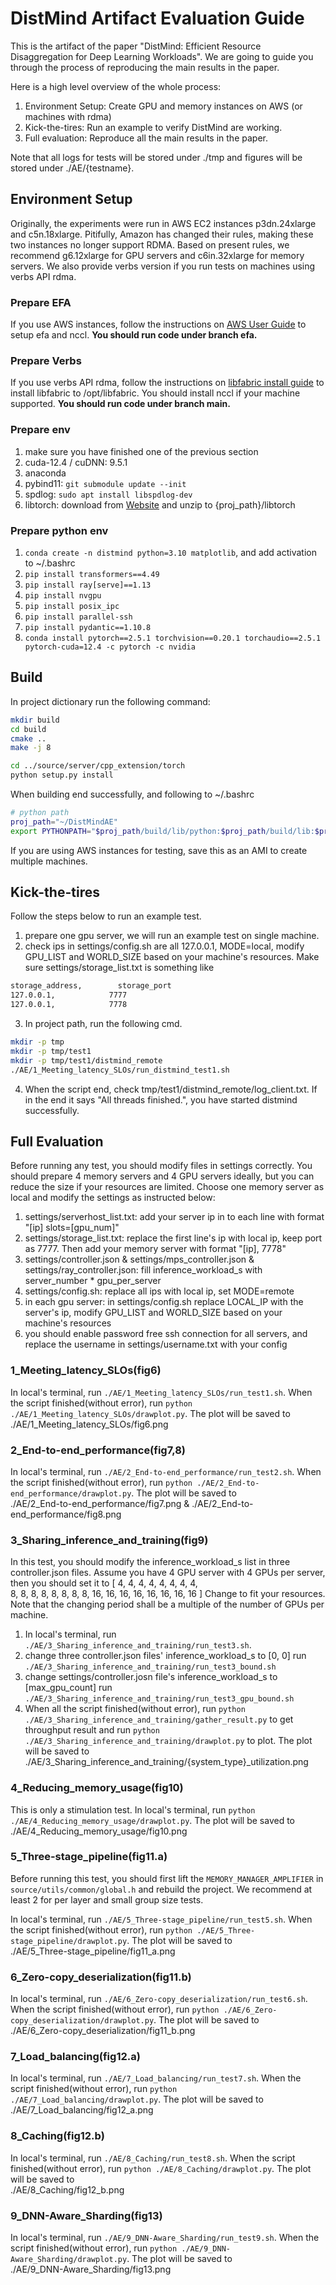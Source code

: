 # DistMind Artifact Evaluation Guide

This is the artifact of the paper "DistMind: Efficient Resource Disaggregation for Deep Learning Workloads". We are going to guide you through the process of reproducing the main results in the paper.

Here is a high level overview of the whole process:

1. Environment Setup: Create GPU and memory instances on AWS (or machines with rdma)
2. Kick-the-tires: Run an example to verify DistMind are working.
3. Full evaluation: Reproduce all the main results in the paper.

Note that all logs for tests will be stored under ./tmp and figures will be stored under ./AE/{testname}.

## Environment Setup

Originally, the experiments were run in AWS EC2 instances p3dn.24xlarge and c5n.18xlarge. Pitifully, Amazon has changed their rules, making these two instances no longer support RDMA. Based on present rules, we recommend g6.12xlarge for GPU servers and c6in.32xlarge for memory servers. We also provide verbs version if you run tests on machines using verbs API rdma.

### Prepare EFA

If you use AWS instances, follow the instructions on [AWS User Guide](https://docs.aws.amazon.com/zh_cn/AWSEC2/latest/UserGuide/efa.html) to setup efa and nccl. **You should run code under branch efa.**

### Prepare Verbs

If you use verbs API rdma, follow the instructions on [libfabric install guide](https://github.com/ofiwg/libfabric) to install libfabric to /opt/libfabric. You should install nccl if your machine supported. **You should run code under branch main.**

### Prepare env

1. make sure you have finished one of the previous section  
2. cuda-12.4 / cuDNN: 9.5.1  
3. anaconda
4. pybind11: `git submodule update --init`
5. spdlog: `sudo apt install libspdlog-dev`
6. libtorch: download from [Website](https://download.pytorch.org/libtorch/cu124/libtorch-shared-with-deps-2.5.1%2Bcu124.zip) and unzip to {proj_path}/libtorch

### Prepare python env

1. `conda create -n distmind python=3.10 matplotlib`, and add activation to ~/.bashrc
2. `pip install transformers==4.49`
3. `pip install ray[serve]==1.13`
4. `pip install nvgpu`
5. `pip install posix_ipc`
6. `pip install parallel-ssh`
7. `pip install pydantic==1.10.8`
8. `conda install pytorch==2.5.1 torchvision==0.20.1 torchaudio==2.5.1 pytorch-cuda=12.4 -c pytorch -c nvidia`

## Build

In project dictionary run the following command:

```sh
mkdir build
cd build
cmake ..
make -j 8

cd ../source/server/cpp_extension/torch
python setup.py install
```

When building end successfully, and following to ~/.bashrc

```sh
# python path
proj_path="~/DistMindAE"
export PYTHONPATH="$proj_path/build/lib/python:$proj_path/build/lib:$proj_path:$PYTHONPATH"
```

If you are using AWS instances for testing, save this as an AMI to create multiple machines.

## Kick-the-tires

Follow the steps below to run an example test.

1. prepare one gpu server, we will run an example test on single machine.
2. check ips in settings/config.sh are all 127.0.0.1, MODE=local, modify GPU_LIST and WORLD_SIZE based on your machine's resources. Make sure settings/storage_list.txt is something like

```sh
storage_address,        storage_port
127.0.0.1,            7777
127.0.0.1,            7778
```

3. In project path, run the following cmd.

```sh
mkdir -p tmp
mkdir -p tmp/test1
mkdir -p tmp/test1/distmind_remote
./AE/1_Meeting_latency_SLOs/run_distmind_test1.sh
```

4. When the script end, check tmp/test1/distmind_remote/log_client.txt. If in the end it says "All threads finished.", you have started distmind successfully.

## Full Evaluation

Before running any test, you should modify files in settings correctly. You should prepare 4 memory servers and 4 GPU servers ideally, but you can reduce the size if your resources are limited. Choose one memory server as local and modify the settings as instructed below:

1. settings/serverhost_list.txt: add your server ip in to each line with format "[ip] slots=[gpu_num]"
2. settings/storage_list.txt: replace the first line's ip with local ip, keep port as 7777. Then add your memory server with format "[ip],    7778"
3. settings/controller.json & settings/mps_controller.json & settings/ray_controller.json: fill inference_workload_s with server_number * gpu_per_server
4. settings/config.sh: replace all ips with local ip, set MODE=remote
5. in each gpu server: in settings/config.sh replace LOCAL_IP with the server's ip, modify GPU_LIST and WORLD_SIZE based on your machine's resources
6. you should enable password free ssh connection for all servers, and replace the username in settings/username.txt with your config

### 1_Meeting_latency_SLOs(fig6)

In local's terminal, run `./AE/1_Meeting_latency_SLOs/run_test1.sh`. When the script finished(without error), run `python ./AE/1_Meeting_latency_SLOs/drawplot.py`. The plot will be saved to  
./AE/1_Meeting_latency_SLOs/fig6.png

### 2_End-to-end_performance(fig7,8)

In local's terminal, run `./AE/2_End-to-end_performance/run_test2.sh`. When the script finished(without error), run `python ./AE/2_End-to-end_performance/drawplot.py`. The plot will be saved to  
./AE/2_End-to-end_performance/fig7.png & ./AE/2_End-to-end_performance/fig8.png

### 3_Sharing_inference_and_training(fig9)

In this test, you should modify the inference_workload_s list in three controller.json files. Assume you have 4 GPU server with 4 GPUs per server, then you should set it to [
    4, 4, 4, 4, 4, 4, 4, 4,  
    8, 8, 8, 8, 8, 8, 8, 8,
    16, 16, 16, 16, 16, 16, 16, 16
    ]
Change to fit your resources. Note that the changing period shall be a multiple of the number of GPUs per machine.

1. In local's terminal, run `./AE/3_Sharing_inference_and_training/run_test3.sh`. 
2. change three controller.json files' inference_workload_s to [0, 0] run `./AE/3_Sharing_inference_and_training/run_test3_bound.sh`
3. change settings/controller.josn file's inference_workload_s to [max_gpu_count] run `./AE/3_Sharing_inference_and_training/run_test3_gpu_bound.sh`
4. When all the script finished(without error), run `python ./AE/3_Sharing_inference_and_training/gather_result.py` to get throughput result and run `python ./AE/3_Sharing_inference_and_training/drawplot.py` to plot. The plot will be saved to  
./AE/3_Sharing_inference_and_training/{system_type}_utilization.png

### 4_Reducing_memory_usage(fig10)

This is only a stimulation test.
In local's terminal, run `python ./AE/4_Reducing_memory_usage/drawplot.py`. The plot will be saved to  
./AE/4_Reducing_memory_usage/fig10.png

### 5_Three-stage_pipeline(fig11.a)

Before running this test, you should first lift the `MEMORY_MANAGER_AMPLIFIER` in `source/utils/common/global.h` and rebuild the project. We recommend at least 2 for per layer and small group size tests.  

In local's terminal, run `./AE/5_Three-stage_pipeline/run_test5.sh`. When the script finished(without error), run `python ./AE/5_Three-stage_pipeline/drawplot.py`. The plot will be saved to  
./AE/5_Three-stage_pipeline/fig11_a.png

### 6_Zero-copy_deserialization(fig11.b)

In local's terminal, run `./AE/6_Zero-copy_deserialization/run_test6.sh`. When the script finished(without error), run `python ./AE/6_Zero-copy_deserialization/drawplot.py`. The plot will be saved to  
./AE/6_Zero-copy_deserialization/fig11_b.png 

### 7_Load_balancing(fig12.a)

In local's terminal, run `./AE/7_Load_balancing/run_test7.sh`. When the script finished(without error), run `python ./AE/7_Load_balancing/drawplot.py`. The plot will be saved to  
./AE/7_Load_balancing/fig12_a.png

### 8_Caching(fig12.b)

In local's terminal, run `./AE/8_Caching/run_test8.sh`. When the script finished(without error), run `python ./AE/8_Caching/drawplot.py`. The plot will be saved to  
./AE/8_Caching/fig12_b.png

### 9_DNN-Aware_Sharding(fig13)

In local's terminal, run `./AE/9_DNN-Aware_Sharding/run_test9.sh`. When the script finished(without error), run `python ./AE/9_DNN-Aware_Sharding/drawplot.py`. The plot will be saved to  
./AE/9_DNN-Aware_Sharding/fig13.png
